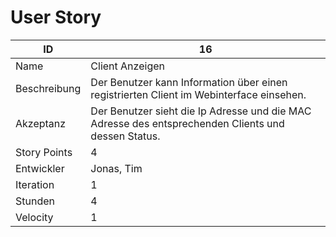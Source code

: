# User Story

| ID         |16|
|-|-|
|Name        |Client Anzeigen|
|Beschreibung|Der Benutzer kann Information über einen registrierten Client im Webinterface einsehen.|
|Akzeptanz   |Der Benutzer sieht die Ip Adresse und die MAC Adresse des entsprechenden Clients und dessen Status.|
|Story Points|4|
|Entwickler  |Jonas, Tim|
|Iteration   |1|
|Stunden     |4|
|Velocity    |1|
